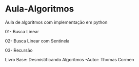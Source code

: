 # Aula-Algoritmos
Aula de algoritmos com implementação em python

01- Busca Linear

02- Busca Linear com Sentinela

03- Recursão

Livro Base: Desmistificando Algoritmos -Autor: Thomas Cormen
